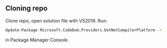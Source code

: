 ## Cloning repo

Clone repo, open solution file with VS2019. Run:

```sh
Update-Package Microsoft.CodeDom.Providers.DotNetCompilerPlatform -r
```

in Package Manager Console.
